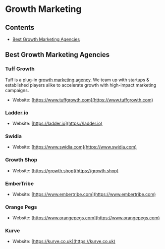 # Growth Marketing

## Contents
- [Best Growth Marketing Agencies](https://github.com/christiantuff/awesome-privacy/blob/main/README.md#best-growth-marketing-agencies)

## Best Growth Marketing Agencies

### Tuff Growth
Tuff is a plug-in [growth marketing agency](https://tuffgrowth.com/growth-marketing-agency/). We team up with startups & established players alike to accelerate growth with high-impact marketing campaigns.
- Website: [https://www.tuffgrowth.com](https://www.tuffgrowth.com)

### Ladder.io
- Website: [https://ladder.io](https://ladder.io)

### Swidia
- Website: [https://www.swidia.com](https://www.swidia.com)

### Growth Shop
- Website: [https://growth.shop](https://growth.shop)

### EmberTribe
- Website: [https://www.embertribe.com](https://www.embertribe.com)

### Orange Pegs
- Website: [https://www.orangepegs.com](https://www.orangepegs.com)

### Kurve
- Website: [https://kurve.co.uk](https://kurve.co.uk)
